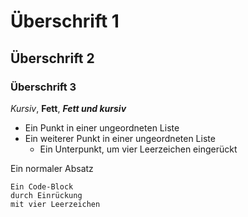 Überschrift 1
=============

Überschrift 2
-------------

### Überschrift 3

*Kursiv*, **Fett**, ***Fett und kursiv***

* Ein Punkt in einer ungeordneten Liste
* Ein weiterer Punkt in einer ungeordneten Liste
    * Ein Unterpunkt, um vier Leerzeichen eingerückt

Ein normaler Absatz

    Ein Code-Block
    durch Einrückung
    mit vier Leerzeichen
    
